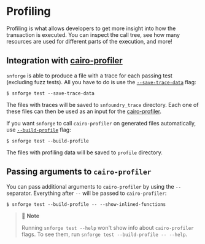 # Profiling

Profiling is what allows developers to get more insight into how the transaction is executed.
You can inspect the call tree, see how many resources are used for different parts of the execution, and more!

## Integration with [cairo-profiler](https://github.com/software-mansion/cairo-profiler)

`snforge` is able to produce a file with a trace for each passing test (excluding fuzz tests). 
All you have to do is use the [`--save-trace-data`](../appendix/snforge/test.md#--save-trace-data) flag:

```shell
$ snforge test --save-trace-data
```

The files with traces will be saved to `snfoundry_trace` directory. Each one of these files can then be used as an input
for the [cairo-profiler](https://github.com/software-mansion/cairo-profiler).

If you want `snforge` to call `cairo-profiler` on generated files automatically, use [`--build-profile`](../appendix/snforge/test.md#--build-profile) flag:

```shell
$ snforge test --build-profile
``` 
The files with profiling data will be saved to `profile` directory.

## Passing arguments to `cairo-profiler`

You can pass additional arguments to `cairo-profiler` by using the `--` separator. Everything after `--` will be passed
to `cairo-profiler`:

```shell
$ snforge test --build-profile -- --show-inlined-functions
```

> 📝 **Note**
>
> Running `snforge test --help` won't show info about `cairo-profiler` flags. To see them, run `snforge test --build-profile -- --help`.
